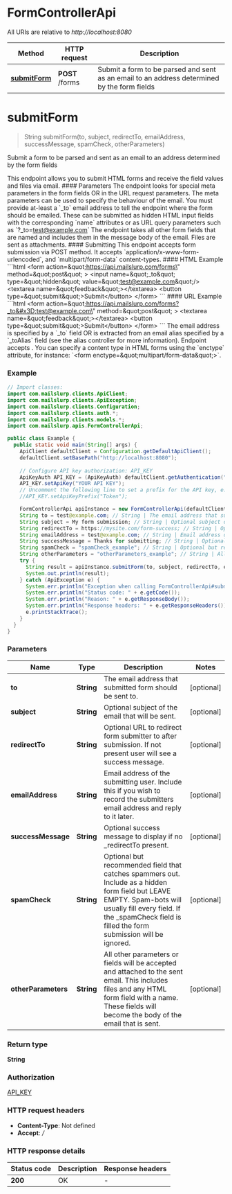 # FormControllerApi

All URIs are relative to *http://localhost:8080*

Method | HTTP request | Description
------------- | ------------- | -------------
[**submitForm**](FormControllerApi#submitForm) | **POST** /forms | Submit a form to be parsed and sent as an email to an address determined by the form fields


<a name="submitForm"></a>
# **submitForm**
> String submitForm(to, subject, redirectTo, emailAddress, successMessage, spamCheck, otherParameters)

Submit a form to be parsed and sent as an email to an address determined by the form fields

This endpoint allows you to submit HTML forms and receive the field values and files via email.   #### Parameters The endpoint looks for special meta parameters in the form fields OR in the URL request parameters. The meta parameters can be used to specify the behaviour of the email.   You must provide at-least a &#x60;_to&#x60; email address to tell the endpoint where the form should be emailed. These can be submitted as hidden HTML input fields with the corresponding &#x60;name&#x60; attributes or as URL query parameters such as &#x60;?_to&#x3D;test@example.com&#x60;  The endpoint takes all other form fields that are named and includes them in the message body of the email. Files are sent as attachments.  #### Submitting This endpoint accepts form submission via POST method. It accepts &#x60;application/x-www-form-urlencoded&#x60;, and &#x60;multipart/form-data&#x60; content-types.  #### HTML Example &#x60;&#x60;&#x60;html &lt;form    action&#x3D;\&quot;https://api.mailslurp.com/forms\&quot;   method&#x3D;\&quot;post\&quot; &gt;   &lt;input name&#x3D;\&quot;_to\&quot; type&#x3D;\&quot;hidden\&quot; value&#x3D;\&quot;test@example.com\&quot;/&gt;   &lt;textarea name&#x3D;\&quot;feedback\&quot;&gt;&lt;/textarea&gt;   &lt;button type&#x3D;\&quot;submit\&quot;&gt;Submit&lt;/button&gt; &lt;/form&gt; &#x60;&#x60;&#x60;  #### URL Example &#x60;&#x60;&#x60;html &lt;form    action&#x3D;\&quot;https://api.mailslurp.com/forms?_to&#x3D;test@example.com\&quot;   method&#x3D;\&quot;post\&quot; &gt;   &lt;textarea name&#x3D;\&quot;feedback\&quot;&gt;&lt;/textarea&gt;   &lt;button type&#x3D;\&quot;submit\&quot;&gt;Submit&lt;/button&gt; &lt;/form&gt; &#x60;&#x60;&#x60;    The email address is specified by a &#x60;_to&#x60; field OR is extracted from an email alias specified by a &#x60;_toAlias&#x60; field (see the alias controller for more information).  Endpoint accepts .  You can specify a content type in HTML forms using the &#x60;enctype&#x60; attribute, for instance: &#x60;&lt;form enctype&#x3D;\&quot;multipart/form-data\&quot;&gt;&#x60;.  

### Example
```java
// Import classes:
import com.mailslurp.clients.ApiClient;
import com.mailslurp.clients.ApiException;
import com.mailslurp.clients.Configuration;
import com.mailslurp.clients.auth.*;
import com.mailslurp.clients.models.*;
import com.mailslurp.apis.FormControllerApi;

public class Example {
  public static void main(String[] args) {
    ApiClient defaultClient = Configuration.getDefaultApiClient();
    defaultClient.setBasePath("http://localhost:8080");
    
    // Configure API key authorization: API_KEY
    ApiKeyAuth API_KEY = (ApiKeyAuth) defaultClient.getAuthentication("API_KEY");
    API_KEY.setApiKey("YOUR API KEY");
    // Uncomment the following line to set a prefix for the API key, e.g. "Token" (defaults to null)
    //API_KEY.setApiKeyPrefix("Token");

    FormControllerApi apiInstance = new FormControllerApi(defaultClient);
    String to = test@example.com; // String | The email address that submitted form should be sent to.
    String subject = My form submission; // String | Optional subject of the email that will be sent.
    String redirectTo = https://mysite.com/form-success; // String | Optional URL to redirect form submitter to after submission. If not present user will see a success message.
    String emailAddress = test@example.com; // String | Email address of the submitting user. Include this if you wish to record the submitters email address and reply to it later.
    String successMessage = Thanks for submitting; // String | Optional success message to display if no _redirectTo present.
    String spamCheck = "spamCheck_example"; // String | Optional but recommended field that catches spammers out. Include as a hidden form field but LEAVE EMPTY. Spam-bots will usually fill every field. If the _spamCheck field is filled the form submission will be ignored.
    String otherParameters = "otherParameters_example"; // String | All other parameters or fields will be accepted and attached to the sent email. This includes files and any HTML form field with a name. These fields will become the body of the email that is sent.
    try {
      String result = apiInstance.submitForm(to, subject, redirectTo, emailAddress, successMessage, spamCheck, otherParameters);
      System.out.println(result);
    } catch (ApiException e) {
      System.err.println("Exception when calling FormControllerApi#submitForm");
      System.err.println("Status code: " + e.getCode());
      System.err.println("Reason: " + e.getResponseBody());
      System.err.println("Response headers: " + e.getResponseHeaders());
      e.printStackTrace();
    }
  }
}
```

### Parameters

Name | Type | Description  | Notes
------------- | ------------- | ------------- | -------------
 **to** | **String**| The email address that submitted form should be sent to. | [optional]
 **subject** | **String**| Optional subject of the email that will be sent. | [optional]
 **redirectTo** | **String**| Optional URL to redirect form submitter to after submission. If not present user will see a success message. | [optional]
 **emailAddress** | **String**| Email address of the submitting user. Include this if you wish to record the submitters email address and reply to it later. | [optional]
 **successMessage** | **String**| Optional success message to display if no _redirectTo present. | [optional]
 **spamCheck** | **String**| Optional but recommended field that catches spammers out. Include as a hidden form field but LEAVE EMPTY. Spam-bots will usually fill every field. If the _spamCheck field is filled the form submission will be ignored. | [optional]
 **otherParameters** | **String**| All other parameters or fields will be accepted and attached to the sent email. This includes files and any HTML form field with a name. These fields will become the body of the email that is sent. | [optional]

### Return type

**String**

### Authorization

[API_KEY](../README#API_KEY)

### HTTP request headers

 - **Content-Type**: Not defined
 - **Accept**: */*

### HTTP response details
| Status code | Description | Response headers |
|-------------|-------------|------------------|
**200** | OK |  -  |

